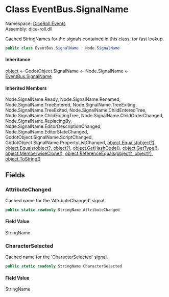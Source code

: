 # <a id="DiceRoll_Events_EventBus_SignalName"></a> Class EventBus.SignalName

Namespace: [DiceRoll.Events](DiceRoll.Events.md)  
Assembly: dice\-roll.dll  

Cached StringNames for the signals contained in this class, for fast lookup.

```csharp
public class EventBus.SignalName : Node.SignalName
```

#### Inheritance

[object](https://learn.microsoft.com/dotnet/api/system.object) ← 
GodotObject.SignalName ← 
Node.SignalName ← 
[EventBus.SignalName](DiceRoll.Events.EventBus.SignalName.md)

#### Inherited Members

Node.SignalName.Ready, 
Node.SignalName.Renamed, 
Node.SignalName.TreeEntered, 
Node.SignalName.TreeExiting, 
Node.SignalName.TreeExited, 
Node.SignalName.ChildEnteredTree, 
Node.SignalName.ChildExitingTree, 
Node.SignalName.ChildOrderChanged, 
Node.SignalName.ReplacingBy, 
Node.SignalName.EditorDescriptionChanged, 
Node.SignalName.EditorStateChanged, 
GodotObject.SignalName.ScriptChanged, 
GodotObject.SignalName.PropertyListChanged, 
[object.Equals\(object?\)](https://learn.microsoft.com/dotnet/api/system.object.equals\#system\-object\-equals\(system\-object\)), 
[object.Equals\(object?, object?\)](https://learn.microsoft.com/dotnet/api/system.object.equals\#system\-object\-equals\(system\-object\-system\-object\)), 
[object.GetHashCode\(\)](https://learn.microsoft.com/dotnet/api/system.object.gethashcode), 
[object.GetType\(\)](https://learn.microsoft.com/dotnet/api/system.object.gettype), 
[object.MemberwiseClone\(\)](https://learn.microsoft.com/dotnet/api/system.object.memberwiseclone), 
[object.ReferenceEquals\(object?, object?\)](https://learn.microsoft.com/dotnet/api/system.object.referenceequals), 
[object.ToString\(\)](https://learn.microsoft.com/dotnet/api/system.object.tostring)

## Fields

### <a id="DiceRoll_Events_EventBus_SignalName_AttributeChanged"></a> AttributeChanged

Cached name for the 'AttributeChanged' signal.

```csharp
public static readonly StringName AttributeChanged
```

#### Field Value

 StringName

### <a id="DiceRoll_Events_EventBus_SignalName_CharacterSelected"></a> CharacterSelected

Cached name for the 'CharacterSelected' signal.

```csharp
public static readonly StringName CharacterSelected
```

#### Field Value

 StringName

